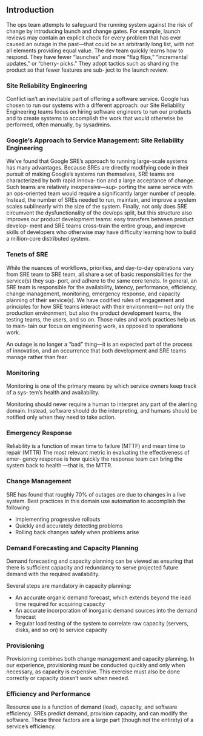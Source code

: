 ## Introduction

The ops team attempts to safeguard the running system against the risk of change by introducing launch and change gates. For example, launch reviews may contain an explicit check for every problem that has ever caused an outage in the past—that could be an arbitrarily long list, with not all elements providing equal value. The dev team quickly learns how to respond. They have fewer “launches” and more “flag flips,” “incremental updates,” or “cherry‐ picks.” They adopt tactics such as sharding the product so that fewer features are sub‐ ject to the launch review.

### Site Reliability Engineering

Conflict isn’t an inevitable part of offering a software service. Google has chosen to run our systems with a different approach: our Site Reliability Engineering teams focus on hiring software engineers to run our products and to create systems to accomplish the work that would otherwise be performed, often manually, by sysadmins.


### Google’s Approach to Service Management: Site Reliability Engineering

We’ve found that Google SRE’s approach to running large-scale systems has many advantages. Because SREs are directly modifying code in their pursuit of making Google’s systems run themselves, SRE teams are characterized by both rapid innova‐ tion and a large acceptance of change. Such teams are relatively inexpensive—sup‐ porting the same service with an ops-oriented team would require a significantly larger number of people. Instead, the number of SREs needed to run, maintain, and improve a system scales sublinearly with the size of the system. Finally, not only does SRE circumvent the dysfunctionality of the dev/ops split, but this structure also improves our product development teams: easy transfers between product develop‐ ment and SRE teams cross-train the entire group, and improve skills of developers who otherwise may have difficulty learning how to build a million-core distributed system.


### Tenets of SRE

While the nuances of workflows, priorities, and day-to-day operations vary from SRE team to SRE team, all share a set of basic responsibilities for the service(s) they sup‐ port, and adhere to the same core tenets. In general, an SRE team is responsible for the availability, latency, performance, efficiency, change management, monitoring, emergency response, and capacity planning of their service(s). We have codified rules of engagement and principles for how SRE teams interact with their environment— not only the production environment, but also the product development teams, the testing teams, the users, and so on. Those rules and work practices help us to main‐ tain our focus on engineering work, as opposed to operations work.

An outage is no longer a “bad” thing—it is an expected part of the process of innovation, and an occurrence that both development and SRE teams manage rather than fear.


### Monitoring

Monitoring is one of the primary means by which service owners keep track of a sys‐ tem’s health and availability. 

Monitoring should never require a human to interpret any part of the alerting domain. Instead, software should do the interpreting, and humans should be notified only when they need to take action.

### Emergency Response

Reliability is a function of mean time to failure (MTTF) and mean time to repair (MTTR) 
The most relevant metric in evaluating the effectiveness of emer‐ gency response is how quickly the response team can bring the system back to health —that is, the MTTR.

### Change Management

SRE has found that roughly 70% of outages are due to changes in a live system. Best practices in this domain use automation to accomplish the following:

- Implementing progressive rollouts
- Quickly and accurately detecting problems
- Rolling back changes safely when problems arise

 
### Demand Forecasting and Capacity Planning

Demand forecasting and capacity planning can be viewed as ensuring that there is sufficient capacity and redundancy to serve projected future demand with the required availability. 

Several steps are mandatory in capacity planning:
- An accurate organic demand forecast, which extends beyond the lead time required for acquiring capacity
- An accurate incorporation of inorganic demand sources into the demand forecast
- Regular load testing of the system to correlate raw capacity (servers, disks, and so on) to service capacity


### Provisioning

Provisioning combines both change management and capacity planning. In our experience, provisioning must be conducted quickly and only when necessary, as capacity is expensive. This exercise must also be done correctly or capacity doesn’t work when needed. 


### Efficiency and Performance

Resource use is a function of demand (load), capacity, and software efficiency. SREs predict demand, provision capacity, and can modify the software. These three factors are a large part (though not the entirety) of a service’s efficiency.







